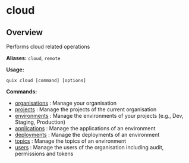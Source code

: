 # cloud

## Overview

Performs cloud related operations

**Aliases:** `cloud`, `remote`

**Usage:**

```
quix cloud [command] [options]
```

**Commands:**

- [organisations](organisations\index.md) : Manage your organisation
- [projects](projects\index.md) : Manage the projects of the current organisation
- [environments](environments\index.md) : Manage the environments of your projects (e.g., Dev, Staging, Production)
- [applications](applications\index.md) : Manage the applications of an environment
- [deployments](deployments\index.md) : Manage the deployments of an environment
- [topics](topics\index.md) : Manage the topics of an environment
- [users](users\index.md) : Manage the users of the organisation including audit, permissions and tokens

